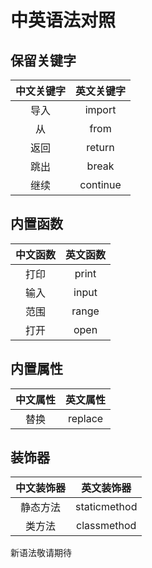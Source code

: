 # 中英语法对照

## 保留关键字

| 中文关键字 | 英文关键字 |
| :-----: | :-----: |
| 导入 | import |
| 从 | from |
| 返回 | return |
| 跳出 | break |
| 继续 | continue |

## 内置函数

| 中文函数 | 英文函数 |
| :-----: | :-----: |
| 打印 | print |
| 输入 | input |
| 范围 | range |
| 打开 | open |

## 内置属性

| 中文属性 | 英文属性 |
| :-----: | :-----: |
| 替换 | replace |

## 装饰器

| 中文装饰器 | 英文装饰器 |
| :-----: | :-----: |
| 静态方法 | staticmethod |
| 类方法 | classmethod |

新语法敬请期待
